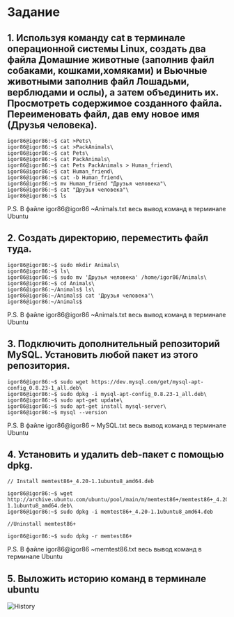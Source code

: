 # Задание
## 1. Используя команду cat в терминале операционной системы Linux, создать два файла Домашние животные (заполнив файл собаками, кошками,хомяками) и Вьючные животными заполнив файл Лошадьми, верблюдами и ослы), а затем объединить их. Просмотреть содержимое созданного файла. Переименовать файл, дав ему новое имя (Друзья человека).
```
igor86@igor86:~$ cat >Pets\
igor86@igor86:~$ cat >PackAnimals\
igor86@igor86:~$ cat Pets\
igor86@igor86:~$ cat PackAnimals\
igor86@igor86:~$ cat Pets PackAnimals > Human_friend\
igor86@igor86:~$ cat Human_friend\
igor86@igor86:~$ cat -b Human_friend\
igor86@igor86:~$ mv Human_friend "Друзья человека"\
igor86@igor86:~$ cat "Друзья человека"\
igor86@igor86:~$ ls
```
P.S. В файле igor86@igor86 ~Animals.txt весь вывод команд в терминале Ubuntu

## 2. Создать директорию, переместить файл туда.
```
igor86@igor86:~$ sudo mkdir Animals\
igor86@igor86:~$ ls\
igor86@igor86:~$ sudo mv 'Друзья человека' /home/igor86/Animals\
igor86@igor86:~$ cd Animals\
igor86@igor86:~/Animals$ ls\
igor86@igor86:~/Animals$ cat 'Друзья человека'\
igor86@igor86:~/Animals$
```
P.S. В файле igor86@igor86 ~Animals.txt весь вывод команд в терминале Ubuntu

## 3. Подключить дополнительный репозиторий MySQL. Установить любой пакет из этого репозитория.
```
igor86@igor86:~$ sudo wget https://dev.mysql.com/get/mysql-apt-config_0.8.23-1_all.deb\
igor86@igor86:~$ sudo dpkg -i mysql-apt-config_0.8.23-1_all.deb\
igor86@igor86:~$ sudo apt-get update\
igor86@igor86:~$ sudo apt-get install mysql-server\
igor86@igor86:~$ mysql --version
```
P.S. В файле igor86@igor86 ~ MySQL.txt весь вывод команд в терминале Ubuntu

## 4. Установить и удалить deb-пакет с помощью dpkg.
```
// Install memtest86+_4.20-1.1ubuntu8_amd64.deb 

igor86@igor86:~$ wget http://archive.ubuntu.com/ubuntu/pool/main/m/memtest86+/memtest86+_4.20-1.1ubuntu8_amd64.deb\
igor86@igor86:~$ sudo dpkg -i memtest86+_4.20-1.1ubuntu8_amd64.deb

//Uninstall memtest86+

igor86@igor86:~$ sudo dpkg -r memtest86+
```
P.S. В файле igor86@igor86 ~memtest86.txt весь вывод команд в терминале Ubuntu

## 5. Выложить историю команд в терминале ubuntu

<image src="https://github.com/ShishkinIgor86/ControlWork2/blob/main/history.jpg" alt="History">

